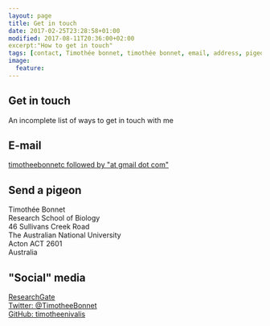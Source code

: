 ```yaml
---
layout: page
title: Get in touch
date: 2017-02-25T23:28:58+01:00
modified: 2017-08-11T20:36:00+02:00
excerpt:"How to get in touch"
tags: [contact, Timothée bonnet, timothée bonnet, email, address, pigeon, social media]
image:
  feature:
---
```


## Get in touch

An incomplete list of ways to get in touch with me

## E-mail ##
[timotheebonnetc followed by "at gmail dot com" ](mailto:timotheebonnetc@gmail.com)

## Send a pigeon ##
Timothée Bonnet  
Research School of Biology  
46 Sullivans Creek Road  
The Australian National University  
Acton ACT 2601  
Australia

## "Social" media ##
[ResearchGate](https://www.researchgate.net/profile/Timothee_Bonnet)  
[Twitter: @TimotheeBonnet](https://twitter.com/TimotheeBonnet)  
[GitHub: timotheenivalis](https://github.com/timotheenivalis/)
